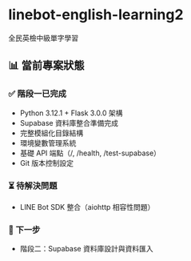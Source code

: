 # linebot-english-learning2
全民英檢中級單字學習 

## 📊 當前專案狀態

### ✅ 階段一已完成
- Python 3.12.1 + Flask 3.0.0 架構
- Supabase 資料庫整合準備完成
- 完整模組化目錄結構
- 環境變數管理系統
- 基礎 API 端點（/, /health, /test-supabase）
- Git 版本控制設定

### ⏳ 待解決問題
- LINE Bot SDK 整合（aiohttp 相容性問題）

### 🔄 下一步
- 階段二：Supabase 資料庫設計與資料匯入

